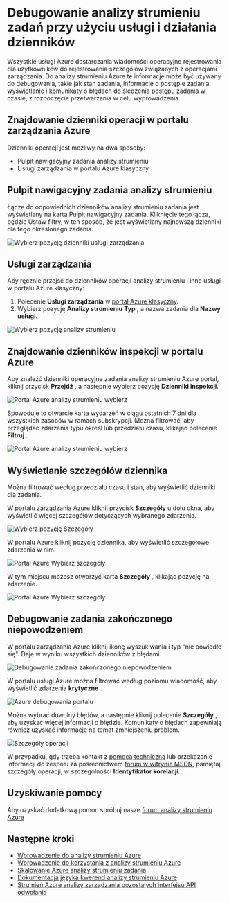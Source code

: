 <properties 
    pageTitle="Debugowanie przy użyciu operacji i usługa Dzienniki w analizy strumieniu | Microsoft Azure" 
    description="Dzienniki operacji analizy strumieniu instrukcje użycia" 
    keywords="dzienniki usługi"
    services="stream-analytics" 
    documentationCenter="" 
    authors="jeffstokes72" 
    manager="jhubbard" 
    editor="cgronlun"/>

<tags 
    ms.service="stream-analytics" 
    ms.devlang="na" 
    ms.topic="article" 
    ms.tgt_pltfrm="na" 
    ms.workload="data-services" 
    ms.date="09/26/2016" 
    ms.author="jeffstok"/>

# <a name="debug-stream-analytics-jobs-using-service-and-operation-logs"></a>Debugowanie analizy strumieniu zadań przy użyciu usługi i działania dzienników

Wszystkie usługi Azure dostarczania wiadomości operacyjne rejestrowania dla użytkowników do rejestrowania szczegółów związanych z operacjami zarządzania. Do analizy strumieniu Azure te informacje może być używany do debugowania, takie jak stan zadania, informacje o postępie zadania, wyświetlanie i komunikaty o błędach do śledzenia postępu zadania w czasie, z rozpoczęcie przetwarzania w celu wyprowadzenia.

## <a name="find-operation-logs-in-the-azure-management-portal"></a>Znajdowanie dzienniki operacji w portalu zarządzania Azure

Dzienniki operacji jest możliwy na dwa sposoby:  

- Pulpit nawigacyjny zadania analizy strumieniu  
- Usługi zarządzania w portalu Azure klasyczny  

## <a name="dashboard-of-the-stream-analytics-job"></a>Pulpit nawigacyjny zadania analizy strumieniu

Łącze do odpowiednich dzienników analizy strumieniu zadania jest wyświetlany na karta Pulpit nawigacyjny zadania. Kliknięcie tego łącza, będzie Ustaw filtry, w ten sposób, że jest wyświetlany najnowszą dzienniki dla tego określonego zadania.

  ![Wybierz pozycję dzienniki usługi zarządzania](./media/stream-analytics-operation-logs/01-stream-analytics-operation-logs.png)  

## <a name="management-services"></a>Usługi zarządzania

Aby ręcznie przejść do dzienników operacji analizy strumieniu i inne usługi w portalu Azure klasyczny:

1.  Polecenie **Usługi zarządzania** w [portal Azure klasyczny](https://manage.windowsazure.com).
2.  Wybierz pozycję **Analizy strumieniu** **Typ** , a nazwa zadania dla **Nazwy usługi**.  

  ![Wybierz pozycję analizy strumieniu](./media/stream-analytics-operation-logs/02-stream-analytics-operation-logs.png)  

## <a name="find-audit-logs-in-the-azure-portal"></a>Znajdowanie dzienników inspekcji w portalu Azure ##

Aby znaleźć dzienniki operacyjne zadania analizy strumieniu Azure portal, kliknij przycisk **Przejdź** , a następnie wybierz pozycję **Dzienniki inspekcji**.

  ![Portal Azure analizy strumieniu wybierz](./media/stream-analytics-operation-logs/06-stream-analytics-operation-logs.png)  

Spowoduje to otwarcie karta wydarzeń w ciągu ostatnich 7 dni dla wszystkich zasobów w ramach subskrypcji.  Można filtrować, aby przeglądać zdarzenia typu określ lub przedziału czasu, klikając polecenie **Filtruj** .

  ![Portal Azure analizy strumieniu wybierz](./media/stream-analytics-operation-logs/07-stream-analytics-operation-logs.png)  

## <a name="get-log-details"></a>Wyświetlanie szczegółów dziennika

Można filtrować według przedziału czasu i stan, aby wyświetlić dzienniki dla zadania.

W portalu zarządzania Azure kliknij przycisk **Szczegóły** u dołu okna, aby wyświetlić więcej szczegółów dotyczących wybranego zdarzenia. 

  ![Wybierz pozycję Szczegóły](./media/stream-analytics-operation-logs/03-stream-analytics-operation-logs.png)  

W portalu Azure kliknij pozycję dziennika, aby wyświetlić szczegółowe zdarzenia w nim.

  ![Portal Azure Wybierz szczegóły](./media/stream-analytics-operation-logs/08-stream-analytics-operation-logs.png)  

W tym miejscu możesz otworzyć karta **Szczegóły** , klikając pozycję na zdarzenie.

  ![Portal Azure Wybierz szczegóły](./media/stream-analytics-operation-logs/09-stream-analytics-operation-logs.png)  

## <a name="debug-a-failed-job"></a>Debugowanie zadania zakończonego niepowodzeniem

W portalu zarządzania Azure kliknij ikonę wyszukiwania i typ "nie powiodło się". Daje w wyniku wszystkich dzienników z błędami. 

  ![Debugowanie zadania zakończonego niepowodzeniem](./media/stream-analytics-operation-logs/04-stream-analytics-operation-logs.png)  

W portalu usługi Azure można filtrować według poziomu wiadomość, aby wyświetlić zdarzenia **krytyczne** .

  ![Azure debugowania portalu](./media/stream-analytics-operation-logs/10-stream-analytics-operation-logs.png)  

Można wybrać dowolny błędów, a następnie kliknij polecenie **Szczegóły** , aby uzyskać więcej informacji o błędzie.  Komunikaty o błędach zapewniają również uzyskać informacje na temat zmniejszeniu problem. 

  ![Szczegóły operacji](./media/stream-analytics-operation-logs/05-stream-analytics-operation-logs.png)  

W przypadku, gdy trzeba kontakt z [pomocą techniczną](https://azure.microsoft.com/support/options/) lub przekazanie informacji do zespołu za pośrednictwem [forum w witrynie MSDN](https://social.msdn.microsoft.com/Forums/en-US/home?forum=AzureStreamAnalytics), pamiętaj, szczegóły operacji, w szczególności **Identyfikator korelacji**. 

## <a name="get-help"></a>Uzyskiwanie pomocy
Aby uzyskać dodatkową pomoc spróbuj nasze [forum analizy strumieniu Azure](https://social.msdn.microsoft.com/Forums/en-US/home?forum=AzureStreamAnalytics)

## <a name="next-steps"></a>Następne kroki

- [Wprowadzenie do analizy strumieniu Azure](stream-analytics-introduction.md)
- [Wprowadzenie do korzystania z analizy strumieniu Azure](stream-analytics-get-started.md)
- [Skalowanie Azure analizy strumieniu zadania](stream-analytics-scale-jobs.md)
- [Dokumentacja języka kwerend analizy strumieniu Azure](https://msdn.microsoft.com/library/azure/dn834998.aspx)
- [Strumień Azure analizy zarządzania pozostałych interfejsu API odwołania](https://msdn.microsoft.com/library/azure/dn835031.aspx)
